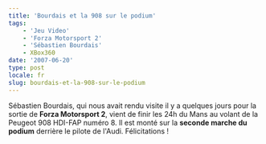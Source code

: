 ```yaml
---
title: 'Bourdais et la 908 sur le podium'
tags:
    - 'Jeu Video'
    - 'Forza Motorsport 2'
    - 'Sébastien Bourdais'
    - XBox360
date: '2007-06-20'
type: post
locale: fr
slug: bourdais-et-la-908-sur-le-podium
---
```


Sébastien Bourdais, qui nous avait rendu visite il y a quelques jours pour la sortie de **Forza Motorsport 2**, vient de finir les 24h du Mans au volant de la Peugeot 908 HDI-FAP numéro 8\. Il est monté sur la **seconde marche du podium** derrière le pilote de l'Audi. Félicitations&nbsp;!
